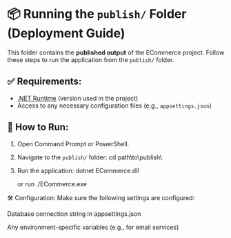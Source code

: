 # 📦 Running the `publish/` Folder (Deployment Guide)

This folder contains the **published output** of the ECommerce project. Follow these steps to run the application from the `publish/` folder.

## ✅ Requirements:
- [.NET Runtime](https://dotnet.microsoft.com/en-us/download/dotnet) (version used in the project)
- Access to any necessary configuration files (e.g., `appsettings.json`)

## 🚀 How to Run:
1. Open Command Prompt or PowerShell.
2. Navigate to the `publish/` folder:
   cd path\to\publish\
3. Run the application:
   dotnet ECommerce.dll
   
   or run ./ECommerce.exe

🛠 Configuration:
Make sure the following settings are configured:

Database connection string in appsettings.json

Any environment-specific variables (e.g., for email services)
